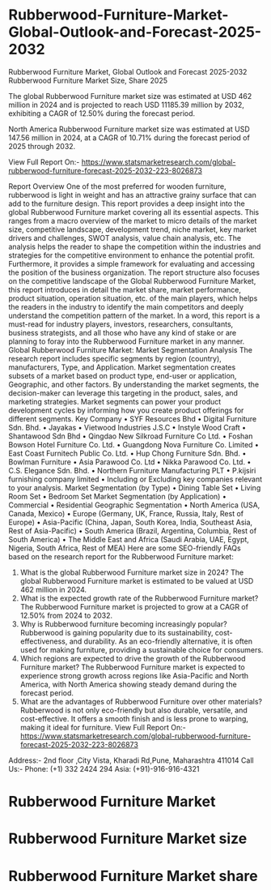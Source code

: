 # Rubberwood-Furniture-Market-Global-Outlook-and-Forecast-2025-2032

Rubberwood Furniture Market, Global Outlook and Forecast 2025-2032
Rubberwood Furniture Market Size, Share 2025


The global Rubberwood Furniture market size was estimated at USD 462 million in 2024 and is projected to reach USD 11185.39 million by 2032, exhibiting a CAGR of 12.50% during the forecast period.

North America Rubberwood Furniture market size was estimated at USD 147.56 million in 2024, at a CAGR of 10.71% during the forecast period of 2025 through 2032.
 
View Full Report On:- https://www.statsmarketresearch.com/global-rubberwood-furniture-forecast-2025-2032-223-8026873

Report Overview
One of the most preferred for wooden furniture, rubberwood is light in weight and has an attractive grainy surface that can add to the furniture design.
This report provides a deep insight into the global Rubberwood Furniture market covering all its essential aspects. This ranges from a macro overview of the market to micro details of the market size, competitive landscape, development trend, niche market, key market drivers and challenges, SWOT analysis, value chain analysis, etc.
The analysis helps the reader to shape the competition within the industries and strategies for the competitive environment to enhance the potential profit. Furthermore, it provides a simple framework for evaluating and accessing the position of the business organization. The report structure also focuses on the competitive landscape of the Global Rubberwood Furniture Market, this report introduces in detail the market share, market performance, product situation, operation situation, etc. of the main players, which helps the readers in the industry to identify the main competitors and deeply understand the competition pattern of the market.
In a word, this report is a must-read for industry players, investors, researchers, consultants, business strategists, and all those who have any kind of stake or are planning to foray into the Rubberwood Furniture market in any manner.
Global Rubberwood Furniture Market: Market Segmentation Analysis
The research report includes specific segments by region (country), manufacturers, Type, and Application. Market segmentation creates subsets of a market based on product type, end-user or application, Geographic, and other factors. By understanding the market segments, the decision-maker can leverage this targeting in the product, sales, and marketing strategies. Market segments can power your product development cycles by informing how you create product offerings for different segments.
Key Company
•	SYF Resources Bhd
•	Digital Furniture Sdn. Bhd.
•	Jayakas
•	Vietwood Industries J.S.C
•	Instyle Wood Craft
•	Shantawood Sdn Bhd
•	Qingdao New Silkroad Furniture Co Ltd.
•	Foshan Bowson Hotel Furniture Co. Ltd.
•	Guangdong Nova Furniture Co. Limited
•	East Coast Furnitech Public Co. Ltd.
•	Hup Chong Furniture Sdn. Bhd.
•	Bowlman Furniture
•	Asia Parawood Co. Ltd
•	Nikka Parawood Co. Ltd.
•	C.S. Elegance Sdn. Bhd.
•	Northern Furniture Manufacturing PLT
•	P.kijsiri furnishing company limited
•	Including or Excluding key companies relevant to your analysis.
Market Segmentation (by Type)
•	Dining Table Set
•	Living Room Set
•	Bedroom Set
Market Segmentation (by Application)
•	Commercial
•	Residential
Geographic Segmentation
•	North America (USA, Canada, Mexico)
•	Europe (Germany, UK, France, Russia, Italy, Rest of Europe)
•	Asia-Pacific (China, Japan, South Korea, India, Southeast Asia, Rest of Asia-Pacific)
•	South America (Brazil, Argentina, Columbia, Rest of South America)
•	The Middle East and Africa (Saudi Arabia, UAE, Egypt, Nigeria, South Africa, Rest of MEA)
Here are some SEO-friendly FAQs based on the research report for the Rubberwood Furniture market:
1. What is the global Rubberwood Furniture market size in 2024?
The global Rubberwood Furniture market is estimated to be valued at USD 462 million in 2024.
2. What is the expected growth rate of the Rubberwood Furniture market?
The Rubberwood Furniture market is projected to grow at a CAGR of 12.50% from 2024 to 2032.
3. Why is Rubberwood furniture becoming increasingly popular?
Rubberwood is gaining popularity due to its sustainability, cost-effectiveness, and durability. As an eco-friendly alternative, it is often used for making furniture, providing a sustainable choice for consumers.
4. Which regions are expected to drive the growth of the Rubberwood Furniture market?
The Rubberwood Furniture market is expected to experience strong growth across regions like Asia-Pacific and North America, with North America showing steady demand during the forecast period.
5. What are the advantages of Rubberwood Furniture over other materials?
Rubberwood is not only eco-friendly but also durable, versatile, and cost-effective. It offers a smooth finish and is less prone to warping, making it ideal for furniture.
View Full Report On:- https://www.statsmarketresearch.com/global-rubberwood-furniture-forecast-2025-2032-223-8026873

Address:- 2nd floor ,City Vista, Kharadi Rd,Pune, Maharashtra 411014
Call Us:- Phone: (+1) 332 2424 294
                Asia: (+91)-916-916-4321

# Rubberwood Furniture Market
# Rubberwood Furniture Market size
# Rubberwood Furniture Market share

